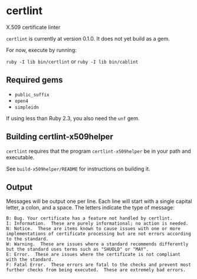 # certlint
X.509 certificate linter

`certlint` is currently at version 0.1.0.  It does not yet build as a gem.

For now, execute by running:

`ruby -I lib bin/certlint` or `ruby -I lib bin/cablint`

## Required gems

* `public_suffix`
* `open4`
* `simpleidn`

If using less than Ruby 2.3, you also need the `unf` gem.

## Building certlint-x509helper

`certlint` requires that the program `certlint-x509helper` be in your path and
executable.

See `build-x509helper/README` for instructions on building it.

## Output

Messages will be output one per line.  Each line will start with a single
capital letter, a colon, and a space.  The letters indicate the type of message:

```
B: Bug. Your certificate has a feature not handled by certlint.
I: Information.  These are purely informational; no action is needed.
N: Notice.  These are items known to cause issues with one or more implementations of certificate processing but are not errors according to the standard.
W: Warning.  These are issues where a standard recommends differently but the standard uses terms such as "SHUOLD" or "MAY".
E: Error.  These are issues where the certificate is not compliant with the standard.
F: Fatal Error.  These errors are fatal to the checks and prevent most further checks from being executed.  These are extremely bad errors. 
```
